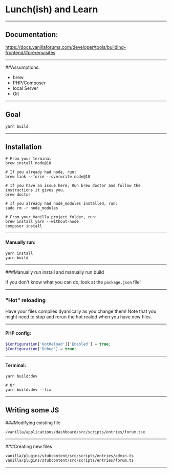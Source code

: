 # Lunch(ish) and Learn

---

## Documentation:

https://docs.vanillaforums.com/developer/tools/building-frontend/#prerequisites

---

##Assumptions:

- brew
- PHP/Composer
- local Server
- Git

---

## Goal

`yarn build`

---

## Installation
```
# From your terminal
brew install node@10

# If you already had node, run:
brew link --force --overwrite node@10

# If you have an issue here, Run brew doctor and follow the instructions it gives you.
brew doctor

# If you already had node_modules installed, run:
sudo rm -r node_modules

# From your Vanilla project folder, run:
brew install yarn --without-node
composer install
```

---

#### Manually run:
```
yarn install
yarn build
```
---

###Manually run install and manually run build

If you don't know what you can do, look at the `package.json` file!

---

### "Hot" reloading

Have your files compiles dyamically as you change them! Note that you might need to stop and rerun the hot realod when you have new files.

---

#### PHP config:
```php
$Configuration['HotReload']['Enabled'] = true;
$Configuration['Debug'] = true;
```
---

#### Terminal:
```
yarn build:dev 

# Or
yarn build:dev --fix
```
---

## Writing some JS

###Modifying existing file

```
/vanilla/applications/dashboard/src/scripts/entries/forum.tsx 
```
---

###Creating new files

```
vanilla/plugins/stubcontent/src/scripts/entries/admin.ts
vanilla/plugins/stubcontent/src/scripts/entries/forum.ts
```
---



